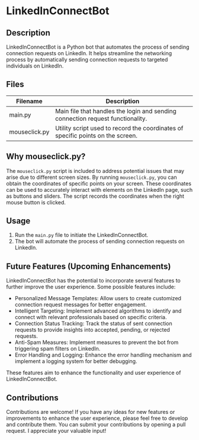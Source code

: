# LinkedInConnectBot

## Description
LinkedInConnectBot is a Python bot that automates the process of sending connection requests on LinkedIn. It helps streamline the networking process by automatically sending connection requests to targeted individuals on LinkedIn.

## Files

| Filename      | Description                                                                   |
|---------------|-------------------------------------------------------------------------------|
| main.py       | Main file that handles the login and sending connection request functionality.|
| mouseclick.py | Utility script used to record the coordinates of specific points on the screen.|

## Why mouseclick.py?
The `mouseclick.py` script is included to address potential issues that may arise due to different screen sizes. By running `mouseclick.py`, you can obtain the coordinates of specific points on your screen. These coordinates can be used to accurately interact with elements on the LinkedIn page, such as buttons and sliders. The script records the coordinates when the right mouse button is clicked.

## Usage
1. Run the `main.py` file to initiate the LinkedInConnectBot.
2. The bot will automate the process of sending connection requests on LinkedIn.

## Future Features (Upcoming Enhancements)
LinkedInConnectBot has the potential to incorporate several features to further improve the user experience. Some possible features include:

- Personalized Message Templates: Allow users to create customized connection request messages for better engagement.
- Intelligent Targeting: Implement advanced algorithms to identify and connect with relevant professionals based on specific criteria.
- Connection Status Tracking: Track the status of sent connection requests to provide insights into accepted, pending, or rejected requests.
- Anti-Spam Measures: Implement measures to prevent the bot from triggering spam filters on LinkedIn.
- Error Handling and Logging: Enhance the error handling mechanism and implement a logging system for better debugging.

These features aim to enhance the functionality and user experience of LinkedInConnectBot. 

## Contributions
Contributions are welcome! If you have any ideas for new features or improvements to enhance the user experience, please feel free to develop and contribute them. You can submit your contributions by opening a pull request. I appreciate your valuable input!
